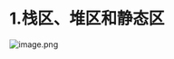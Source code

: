 <a name="Awmwh"></a>
# 1.栈区、堆区和静态区
![image.png](https://cdn.nlark.com/yuque/0/2023/png/38980263/1697288479246-506b60d5-f39f-48aa-9047-a0841c5796d4.png#averageHue=%23efdbd4&clientId=u4c20501c-22c3-4&from=paste&height=454&id=ud3ac0394&originHeight=567&originWidth=327&originalType=binary&ratio=1.25&rotation=0&showTitle=false&size=79211&status=done&style=none&taskId=ue766ccd3-3059-4800-9aad-8850fe6f630&title=&width=261.6)


